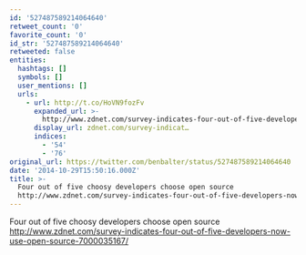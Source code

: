 ```yaml
---
id: '527487589214064640'
retweet_count: '0'
favorite_count: '0'
id_str: '527487589214064640'
retweeted: false
entities:
  hashtags: []
  symbols: []
  user_mentions: []
  urls:
    - url: http://t.co/HoVN9fozFv
      expanded_url: >-
        http://www.zdnet.com/survey-indicates-four-out-of-five-developers-now-use-open-source-7000035167/
      display_url: zdnet.com/survey-indicat…
      indices:
        - '54'
        - '76'
original_url: https://twitter.com/benbalter/status/527487589214064640
date: '2014-10-29T15:50:16.000Z'
title: >-
  Four out of five choosy developers choose open source
  http://www.zdnet.com/survey-indicates-four-out-of-five-developers-now-use-open-source-7000035167/
---
```


Four out of five choosy developers choose open source http://www.zdnet.com/survey-indicates-four-out-of-five-developers-now-use-open-source-7000035167/